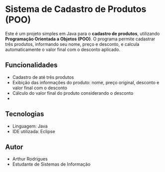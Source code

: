 # Sistema de Cadastro de Produtos (POO)

Este é um projeto simples em Java para o **cadastro de produtos**, utilizando **Programação Orientada a Objetos (POO)**. O programa permite cadastrar três produtos, informando seu nome, preço e desconto, e calcula automaticamente o valor final com o desconto aplicado.

## Funcionalidades

- Cadastro de até três produtos
- Exibição das informações do produto: nome, preço original, desconto e valor final com o desconto
- Cálculo do valor final do produto considerando o desconto
- 
## Tecnologias

- Linguagem: Java
- IDE utilizada: Eclipse
  
## Autor

- Arthur Rodrigues
- Estudante de Sistemas de Informação
